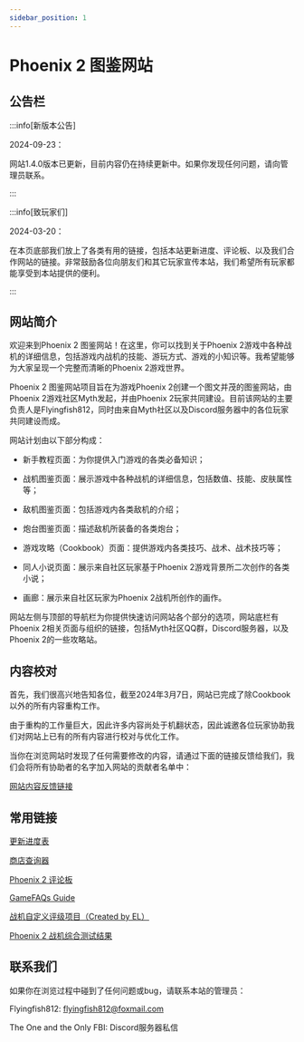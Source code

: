 ```yaml
---
sidebar_position: 1
---
```


# Phoenix 2 图鉴网站

## 公告栏

:::info[新版本公告]

2024-09-23：

网站1.4.0版本已更新，目前内容仍在持续更新中。如果你发现任何问题，请向管理员联系。

:::

:::info[致玩家们]

2024-03-20：

在本页底部我们放上了各类有用的链接，包括本站更新进度、评论板、以及我们合作网站的链接。非常鼓励各位向朋友们和其它玩家宣传本站，我们希望所有玩家都能享受到本站提供的便利。

:::

## 网站简介

欢迎来到Phoenix 2 图鉴网站！在这里，你可以找到关于Phoenix 2游戏中各种战机的详细信息，包括游戏内战机的技能、游玩方式、游戏的小知识等。我希望能够为大家呈现一个完整而清晰的Phoenix 2游戏世界。

Phoenix 2 图鉴网站项目旨在为游戏Phoenix 2创建一个图文并茂的图鉴网站，由Phoenix 2游戏社区Myth发起，并由Phoenix 2玩家共同建设。目前该网站的主要负责人是Flyingfish812，同时由来自Myth社区以及Discord服务器中的各位玩家共同建设而成。

网站计划由以下部分构成：

- 新手教程页面：为你提供入门游戏的各类必备知识；

- 战机图鉴页面：展示游戏中各种战机的详细信息，包括数值、技能、皮肤属性等；

- 敌机图鉴页面：包括游戏内各类敌机的介绍；

- 炮台图鉴页面：描述敌机所装备的各类炮台；

- 游戏攻略（Cookbook）页面：提供游戏内各类技巧、战术、战术技巧等；

- 同人小说页面：展示来自社区玩家基于Phoenix 2游戏背景所二次创作的各类小说；

- 画廊：展示来自社区玩家为Phoenix 2战机所创作的画作。

网站左侧与顶部的导航栏为你提供快速访问网站各个部分的选项，网站底栏有Phoenix 2相关页面与组织的链接，包括Myth社区QQ群，Discord服务器，以及Phoenix 2的一些攻略站。

## 内容校对

首先，我们很高兴地告知各位，截至2024年3月7日，网站已完成了除Cookbook以外的所有内容重构工作。

由于重构的工作量巨大，因此许多内容尚处于机翻状态，因此诚邀各位玩家协助我们对网站上已有的所有内容进行校对与优化工作。

当你在浏览网站时发现了任何需要修改的内容，请通过下面的链接反馈给我们，我们会将所有协助者的名字加入网站的贡献者名单中：

[网站内容反馈链接](https://docs.qq.com/form/page/DQVpuY0pITWdxb2NX)

## 常用链接

[更新进度表](/Rebuild_Progress.md)

[商店查询器](/Shop)

[Phoenix 2 评论板](https://docs.qq.com/doc/DQXhKUlh1UlFvU0tM)

[GameFAQs Guide](https://gamefaqs.gamespot.com/iphone/193681-phoenix-ii/faqs/76704/)

[战机自定义评级项目（Created by EL）](https://tiermaker.com/create/phoenix-2-ships-16766598)

[Phoenix 2 战机综合测试结果](/Result_zh)

## 联系我们

如果你在浏览过程中碰到了任何问题或bug，请联系本站的管理员：

Flyingfish812: flyingfish812@foxmail.com

The One and the Only FBI: Discord服务器私信